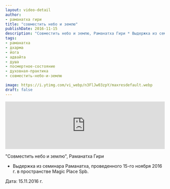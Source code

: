 ```yaml
---
layout: video-detail
author:
- раманатха гири
title: "совместить небо и землю"
publishDate: 2016-11-15
description: "Совместить небо и землю, Раманатха Гири * Выдержка из семинара Раманатха, проведенного 15-го ноября 2016 г. в пространстве Magic Place Spb.   Дата  15.11.2016 г."
tags: 
- раманатха
- дхарма
- йога
- адвайта
- душа
- посмертное-состояние
- духовная-практика
- совместить-небо-и-землю

image: https://i.ytimg.com/vi_webp/n3FlJw03zpY/maxresdefault.webp
draft: false
---
```


<iframe width="100%" src="https://www.youtube.com/embed/n3FlJw03zpY" frameborder="0" allowfullscreen=""></iframe> 

 "Совместить небо и землю", Раманатха Гири

* Выдержка из семинара Раманатха, проведенного 15-го ноября 2016 г. в пространстве Magic Place Spb.

  
 Дата: 15.11.2016 г.

  

 